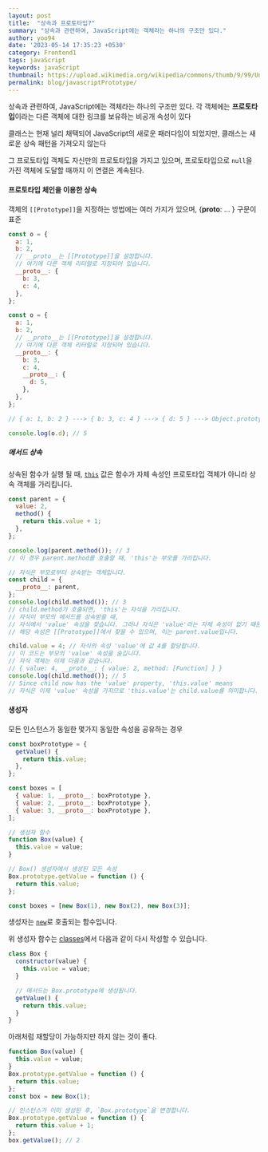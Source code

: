 ```yaml
---
layout: post
title:  "상속과 프로토타입?"
summary: "상속과 관련하여, JavaScript에는 객체라는 하나의 구조만 있다."
author: yoo94
date: '2023-05-14 17:35:23 +0530'
category: Frontend1
tags: javaScript
keywords: javaScript
thumbnail: https://upload.wikimedia.org/wikipedia/commons/thumb/9/99/Unofficial_JavaScript_logo_2.svg/1200px-Unofficial_JavaScript_logo_2.svg.png
permalink: blog/javascriptPrototype/
---
```

상속과 관련하여, JavaScript에는 객체라는 하나의 구조만 있다. 각 객체에는  **프로토타입**이라는 다른 객체에 대한 링크를 보유하는 비공개 속성이 있다

클래스는 현재 널리 채택되어 JavaScript의 새로운 패러다임이 되었지만, 클래스는 새로운 상속 패턴을 가져오지 않는다

그 프로토타입 객체도 자신만의 프로토타입을 가지고 있으며, 프로토타입으로  `null`을 가진 객체에 도달할 때까지 이 연결은 계속된다.
#### 프로토타입 체인을 이용한 상속

객체의  `[[Prototype]]`을 지정하는 방법에는 여러 가지가 있으며,  {__proto__: ... } 구문이 표준

```js
const o = {
  a: 1,
  b: 2,
  // __proto__는 [[Prototype]]을 설정합니다.
  // 여기에 다른 객체 리터럴로 지정되어 있습니다.
  __proto__: {
    b: 3,
    c: 4,
  },
};
```



```js
const o = {
  a: 1,
  b: 2,
  // __proto__는 [[Prototype]]을 설정합니다.
  // 여기에 다른 객체 리터럴로 지정되어 있습니다.
  __proto__: {
    b: 3,
    c: 4,
    __proto__: {
      d: 5,
    },
  },
};

// { a: 1, b: 2 } ---> { b: 3, c: 4 } ---> { d: 5 } ---> Object.prototype ---> null

console.log(o.d); // 5
```

##### 메서드 상속

상속된 함수가 실행 될 때,  [`this`](https://developer.mozilla.org/ko/docs/Web/JavaScript/Reference/Operators/this)  값은 함수가 자체 속성인 프로토타입 객체가 아니라 상속 객체를 가리킵니다.

```js
const parent = {
  value: 2,
  method() {
    return this.value + 1;
  },
};

console.log(parent.method()); // 3
// 이 경우 parent.method를 호출할 때, 'this'는 부모를 가리킵니다.

// 자식은 부모로부터 상속받는 객체입니다.
const child = {
  __proto__: parent,
};
console.log(child.method()); // 3
// child.method가 호출되면, 'this'는 자식을 가리킵니다.
// 자식이 부모의 메서드를 상속받을 때,
// 자식에서 'value' 속성을 찾습니다. 그러나 자식은 'value'라는 자체 속성이 없기 때문에,
// 해당 속성은 [[Prototype]]에서 찾을 수 있으며, 이는 parent.value입니다.

child.value = 4; // 자식의 속성 'value'에 값 4를 할당합니다.
// 이 코드는 부모의 'value' 속성을 숨깁니다.
// 자식 객체는 이제 다음과 같습니다.
// { value: 4, __proto__: { value: 2, method: [Function] } }
console.log(child.method()); // 5
// Since child now has the 'value' property, 'this.value' means
// 자식은 이제 'value' 속성을 가지므로 'this.value'는 child.value를 의미합니다.
```

#### 생성자

모든 인스턴스가 동일한 몇가지 동일한 속성을 공유하는 경우

```js
const boxPrototype = {
  getValue() {
    return this.value;
  },
};

const boxes = [
  { value: 1, __proto__: boxPrototype },
  { value: 2, __proto__: boxPrototype },
  { value: 3, __proto__: boxPrototype },
];
```

```js
// 생성자 함수
function Box(value) {
  this.value = value;
}

// Box() 생성자에서 생성된 모든 속성
Box.prototype.getValue = function () {
  return this.value;
};

const boxes = [new Box(1), new Box(2), new Box(3)];
```
생성자는  [`new`](https://developer.mozilla.org/ko/docs/Web/JavaScript/Reference/Operators/new)로 호출되는 함수입니다.

위 생성자 함수는  [classes](https://developer.mozilla.org/ko/docs/Web/JavaScript/Reference/Classes)에서 다음과 같이 다시 작성할 수 있습니다.

```js
class Box {
  constructor(value) {
    this.value = value;
  }

  // 메서드는 Box.prototype에 생성됩니다.
  getValue() {
    return this.value;
  }
}
```

아래처럼 재할당이 가능하지만 하지 않는 것이 좋다.

```js
function Box(value) {
  this.value = value;
}
Box.prototype.getValue = function () {
  return this.value;
};
const box = new Box(1);

// 인스턴스가 이미 생성된 후, `Box.prototype`을 변경합니다.
Box.prototype.getValue = function () {
  return this.value + 1;
};
box.getValue(); // 2
```

